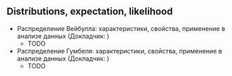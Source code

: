 ## Distributions, expectation, likelihood
* Распределение Вейбулла: характеристики, свойства, применение в анализе данных (Докладчик: )
  * TODO
* Распределение Гумбеля: характеристики, свойства, применение в анализе данных (Докладчик: )
  * TODO
